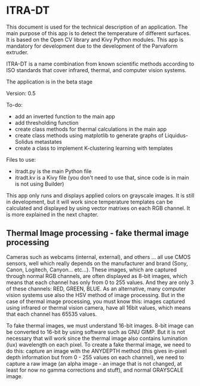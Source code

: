# ITRA-DT

This document is used for the technical description of an application. The main purpose of this app is to detect the temperature of different surfaces. It is based on the Open CV library and Kivy Python modules. This app is mandatory for development due to the development of the Parvaform extruder.

ITRA-DT is a name combination from known scientific methods according to ISO standards that cover infrared, thermal, and computer vision systems. 

The application is in the beta stage

Version: 0.5

To-do: 
- add an inverted function to the main app
- add thresholding function
- create class methods for thermal calculations in the main app
- create class methods using matplotlib to generate graphs of Liquidus-Solidus metastates
- create a class to implement K-clustering learning with templates

Files to use:
- itradt.py is the main Python file
- itradt.kv is a Kivy file (you don't need to use that, since code is in main is not using Builder)


This app only runs and displays applied colors on grayscale images. It is still in development, but it will work since temperature templates can be calculated and displayed by using vector matrixes on each RGB channel. It is more explained in the next chapter.


## Thermal Image processing - fake thermal image processing

Cameras such as webcams (internal, external), and others ... all use CMOS sensors, well which really depends on the manufacturer and brand (Sony, Canon, Logitech, Canyon... etc...). These images, which are captured through normal RGB channels, are often displayed as 8-bit images, which means that each channel has only from 0 to 255 values. And they are only 3 of these channels: RED, GREEN, BLUE. As an alternative, many computer vision systems use also the HSV method of image processing. But in the case of thermal image processing, you must know this: images captured using infrared or thermal vision camera, have all 16bit values, which means that each channel has 65535 values. 

To fake thermal images, we must understand 16-bit images. 8-bit image can be converted to 16-bit by using software such as GNU GIMP. But it is not necessary that will work since the thermal image also contains lumination (lux) wavelength on each pixel. To create a fake thermal image, we need to do this: capture an image with the ANYDEPTH method (this gives in-pixel depth information but from 0 - 255 values on each channel), we need to capture a raw image (an alpha image - an image that is not changed, at least for now no gamma corrections and stuff), and normal GRAYSCALE image.
